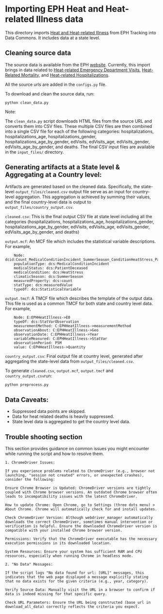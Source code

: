 # Importing EPH Heat and Heat-related Illness data

This directory imports [Heat and Heat-related Illness](https://ephtracking.cdc.gov/qrlist/35) from EPH Tracking into Data Commons. It includes data at a state level.

## Cleaning source data
The source data is available from the EPH [website](https://ephtracking.cdc.gov/qrlist/35). Currently, this import brings in data related to [Heat-related Emergency Department Visits](https://ephtracking.cdc.gov/qrd/438), [Heat-Related Mortality](https://ephtracking.cdc.gov/qrd/370), and [Heat-related Hospitalizations](https://ephtracking.cdc.gov/qrd/431).

All the source urls are added in the `configs.py` file.

To download and clean the source data, run:

`python clean_data.py`

Note:

The `clean_data.py` script downloads HTML files from the source URL and converts them into CSV files. These multiple CSV files are then combined into a single CSV file for each of the following categories: hospitalizations, hospitalizations_age, hospitalizations_gender, hospitalizations_age_by_gender, edVisits, edVisits_age, edVisits_gender, edVisits_age_by_gender, and deaths.
The final CSV input files are available in the `input_files/` directory.

## Generating artifacts at a State level & Aggregating at a Country level:
Artifacts are generated based on the cleaned data.
Specifically, the state-level `output_files/cleaned.csv` output file serve as an input for country-level aggregation. This aggregation is achieved by summing their values, and the final country-level data is output to `output_files/country_output.csv`.


`cleaned.csv`: This is the final output CSV file at state level including all the categories (hospitalizations, hospitalizations_age, hospitalizations_gender, hospitalizations_age_by_gender, edVisits, edVisits_age, edVisits_gender, edVisits_age_by_gender, and deaths)

`output.mcf`: An MCF file which includes the statistical variable descriptions. For example,
```
    Node: dcid:Count_MedicalConditionIncident_SummerSeason_ConditionHeatStress_PatientDeceased
    populationType: dcs:MedicalConditionIncident
    medicalStatus: dcs:PatientDeceased
    medicalCondition: dcs:HeatStress
    climaticSeason: dcs:SummerSeason
    measuredProperty: dcs:count
    statType: dcs:measuredValue
    typeOf: dcs:StatisticalVariable
```

`output.tmcf`: A TMCF file which describes the template of the output data. This file is used as a common TMCF for both state and country level data. For example,
```
    Node: E:EPHHeatIllness->E0
    typeOf: dcs:StatVarObservation
    measurementMethod: C:EPHHeatIllness->measurementMethod
    observationAbout: C:EPHHeatIllness->Geo
    observationDate: C:EPHHeatIllness->Year
    variableMeasured: C:EPHHeatIllness->StatVar
    observationPeriod: P5M
    value: C:EPHHeatIllness->Quantity
```

`country_output.csv`: Final output file at country level, generated after aggregating the state-level data from `output_files/cleaned.csv`.

To generate `cleaned.csv`, `output.mcf`, `output.tmcf` and `country_output.csv`run:

```bash
python preprocess.py
```

## Data Caveats:
- Suppressed data points are skipped.
- Data for heat related deaths is heavily suppressed.
- State level data is aggregated to get the country level data.

## Trouble shooting section

This section provides guidance on common issues you might encounter while running the script and how to resolve them.
```
1. ChromeDriver Issues:

If you experience problems related to ChromeDriver (e.g., browser not launching, "session not created" errors, or unexpected crashes), consider the following:

Ensure Chrome Browser is Updated: ChromeDriver versions are tightly coupled with Chrome browser versions. An outdated Chrome browser often leads to incompatibility issues with the latest ChromeDriver.

How to update Chrome: Open Chrome, go to Settings (three dots menu) > About Chrome. Chrome will automatically check for and install updates.

Check ChromeDriver Version: Although webdriver_manager automatically downloads the correct ChromeDriver, sometimes manual intervention or verification is helpful. Ensure the downloaded ChromeDriver version is compatible with your installed Chrome browser version.

Permissions: Verify that the ChromeDriver executable has the necessary execution permissions in its downloaded location.

System Resources: Ensure your system has sufficient RAM and CPU resources, especially when running Chrome in headless mode.
```

```
2. "No Data" Messages:

If the script logs "No data found for url: [URL]" messages, this indicates that the web page displayed a message explicitly stating that no data exists for the given criteria (e.g., year, category).

Verify Source Data: Manually visit the URL in a browser to confirm if data is indeed missing for that specific query.

Check URL Parameters: Ensure the URL being constructed (base_url in download_all_data) correctly reflects the criteria you expect.
```

